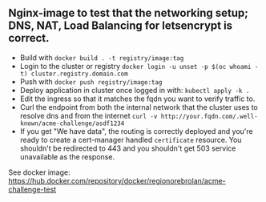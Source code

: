 ## Nginx-image to test that the networking setup; DNS, NAT, Load Balancing for letsencrypt is correct.

* Build with `docker build . -t registry/image:tag`
* Login to the cluster or registry `docker login -u unset -p $(oc whoami -t) cluster.registry.domain.com`
* Push with `docker push registry/image:tag`
* Deploy application in cluster once logged in with: `kubectl apply -k .`
* Edit the ingress so that it matches the fqdn you want to verify traffic to.
* Curl the endpoint from both the internal network that the cluster uses to resolve dns and from the internet `curl -v http://your.fqdn.com/.well-known/acme-challenge/asdf1234`
* If you get "We have data", the routing is correctly deployed and you're ready to create a cert-manager handled `certificate` resource. You shouldn't be redirected to 443 and you shouldn't get 503 service unavailable as the response.

See docker image: https://hub.docker.com/repository/docker/regionorebrolan/acme-challenge-test
